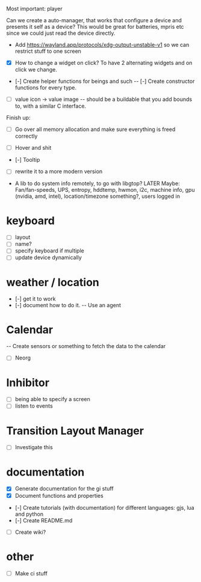 Most important: player

Can we create a auto-manager, that works that configure a device and presents it self
as a device? This would be great for batteries, mpris etc since we could just read the device directly.

- Add https://wayland.app/protocols/xdg-output-unstable-v1 so we can restrict stuff
to one screen

-  [x] How to change a widget on click? To have 2 alternating widgets and on click we change.

- [-] Create helper functions for beings and such
-- [-] Create constructor functions for every type.

- [ ] value icon -> value image
-- should be a buildable that you add bounds to, with a similar C interface.

Finish up:
- [ ] Go over all memory allocation and make sure everything is freed correctly

- [ ] Hover and shit
-  [-] Tooltip

- [ ] rewrite it to a more modern version
- A lib to do system info remotely, to go with libgtop? LATER
Maybe: Fan/fan-speeds, UPS, entropy, hddtemp, hwmon, i2c, machine info, gpu (nvidia, amd, intel), location/timezone something?, users logged in

# keyboard
- [ ] layout
- [ ] name?
- [ ] specify keyboard if multiple
- [ ] update device dynamically

# weather / location
- [-] get it to work
- [-] document how to do it.
-- Use an agent

# Calendar
-- Create sensors or something to fetch the data to the calendar
- [ ] Neorg

# Inhibitor
- [ ] being able to specify a screen
- [ ] listen to events

# Transition Layout Manager

- [ ] Investigate this

# documentation
- [x] Generate documentation for the gi stuff
- [x] Document functions and properties
- [-] Create tutorials (with documentation) for different languages: gjs, lua and python
- [-] Create README.md
- [ ] Create wiki?

# other
- [ ] Make ci stuff

